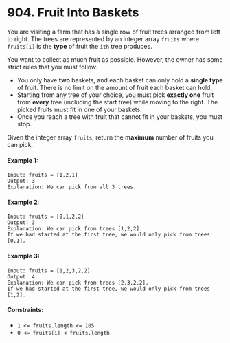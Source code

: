 # 904. Fruit Into Baskets

You are visiting a farm that has a single row of fruit trees arranged from left to right. The trees are represented by an integer array `fruits` where `fruits[i]` is the **type** of fruit the `ith` tree produces.

You want to collect as much fruit as possible. However, the owner has some strict rules that you must follow:

+ You only have **two** baskets, and each basket can only hold a **single type** of fruit. There is no limit on the amount of fruit each basket can hold.
+ Starting from any tree of your choice, you must pick **exactly one** fruit from **every** tree (including the start tree) while moving to the right. The picked fruits must fit in one of your baskets.
+ Once you reach a tree with fruit that cannot fit in your baskets, you must stop.

Given the integer array `fruits`, return the **maximum** number of fruits you can pick.

#### Example 1:

```
Input: fruits = [1,2,1]
Output: 3
Explanation: We can pick from all 3 trees.
```

#### Example 2:

```
Input: fruits = [0,1,2,2]
Output: 3
Explanation: We can pick from trees [1,2,2].
If we had started at the first tree, we would only pick from trees [0,1].
```

#### Example 3:

```
Input: fruits = [1,2,3,2,2]
Output: 4
Explanation: We can pick from trees [2,3,2,2].
If we had started at the first tree, we would only pick from trees [1,2].
``` 

#### Constraints:

+ `1 <= fruits.length <= 105`
+ `0 <= fruits[i] < fruits.length`

